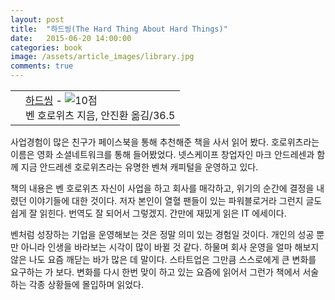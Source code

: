 ```yaml
---
layout: post
title:  "하드씽(The Hard Thing About Hard Things)"
date:   2015-06-20 14:00:00
categories: book
image: /assets/article_images/library.jpg
comments: true
---
```


<div class="ttbReview"><table><tbody><tr><td><a href="http://www.aladin.co.kr/shop/wproduct.aspx?ISBN=1157231322&amp;ttbkey=ttbgsong791557002&amp;COPYPaper=1" target="_blank"><img src="http://image.aladin.co.kr/product/4959/16/cover/1157231322_1.jpg" alt="" border="0"/></a></td><td align="left"  style="vertical-align:top;"><a href="http://www.aladin.co.kr/shop/wproduct.aspx?ISBN=1157231322&amp;ttbkey=ttbgsong791557002&amp;COPYPaper=1" target="_blank" class="aladdin_title">하드씽</a> - <img src="http://image.aladin.co.kr/img/common/star_s10.gif" border="0" alt="10점" /><br/>벤 호로위츠 지음, 안진환 옮김/36.5</td></tr></tbody></table></div>

사업경험이 많은 친구가 페이스북을 통해 추천해준 책을 사서 읽어 봤다. 호로위츠라는 이름은 영화 소셜네트워크를 통해 들어봤었다. 넷스케이프 창업자인 마크 안드레센과 함께 지금 안드레센 호로위츠라는 유명한 벤쳐 캐피털을 운영하고 있다.

책의 내용은 벤 호로위츠 자신이 사업을 하고 회사를 매각하고, 위기의 순간에 결정을 내렸던 이야기들에 대한 것이다. 저자 본인이 열혈 팬들이 있는 파워블로거라 그런지 글도 쉽게 잘 읽힌다. 번역도 잘 되어서 그렇겠지. 간만에 재밌게 읽은 IT 에세이다.

벤처럼 성장하는 기업을 운영해보는 것은 정말 의미 있는 경험일 것이다. 개인의 성공 뿐만 아니라 인생을 바라보는 시각이 많이 바뀔 것 같다. 하물며 회사 운영을 얼마 해보지 않은 나도 요즘 깨닫는 바가 많은 데 말이다. 스타트업은 그만큼 스스로에게 큰 변화를 요구하는 가 보다. 변화를 다시 한번 맞이 하고 있는 요즘에 읽어서 그런가 책에서 서술하는 각종 상황들에 몰입하며 읽었다.
